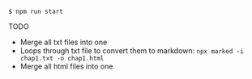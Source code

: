 ```shell
$ npm run start
```

TODO

- Merge all txt files into one
- Loops through txt file to convert them to markdown:
`npx marked -i chap1.txt -o chap1.html`
- Merge all html files into one